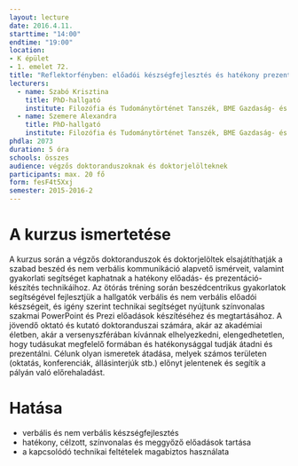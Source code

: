 ```yaml
---
layout: lecture
date: 2016.4.11.
starttime: "14:00"
endtime: "19:00"
location: 
- K épület 
- 1. emelet 72.
title: "Reflektorfényben: előadói készségfejlesztés és hatékony prezentáció-készítés"
lecturers:
  - name: Szabó Krisztina
    title: PhD-hallgató
    institute: Filozófia és Tudománytörténet Tanszék, BME Gazdaság- és Társadalomtudományi Kar
  - name: Szemere Alexandra
    title: PhD-hallgató
    institute: Filozófia és Tudománytörténet Tanszék, BME Gazdaság- és Társadalomtudományi Kar
phdla: 2073
duration: 5 óra
schools: összes
audience: végzős doktoranduszoknak és doktorjelölteknek
participants: max. 20 fő
form: fesF4t5Xxj
semester: 2015-2016-2
---
```


# A kurzus ismertetése

A kurzus során a végzős doktoranduszok és doktorjelöltek elsajátíthatják a szabad beszéd és nem verbális kommunikáció alapvető ismérveit, valamint gyakorlati segítséget kaphatnak a hatékony előadás- és prezentáció-készítés technikáihoz. Az ötórás tréning során beszédcentrikus gyakorlatok segítségével fejlesztjük a hallgatók verbális és nem verbális előadói készségeit, és igény szerint technikai segítséget nyújtunk színvonalas szakmai PowerPoint és Prezi előadások készítéséhez és megtartásához. A jövendő oktató és kutató doktoranduszai számára, akár az akadémiai életben, akár a versenyszférában kívánnak elhelyezkedni, elengedhetetlen, hogy tudásukat megfelelő formában és hatékonysággal tudják átadni és prezentálni. Célunk olyan ismeretek átadása, melyek számos területen (oktatás, konferenciák, állásinterjúk stb.) előnyt jelentenek és segítik a pályán való előrehaladást.

# Hatása

* verbális és nem verbális készségfejlesztés
* hatékony, célzott, színvonalas és meggyőző előadások tartása
* a kapcsolódó technikai feltételek magabiztos használata
